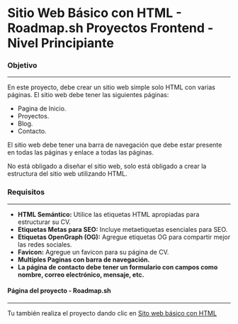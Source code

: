 # Sitio Web Básico con HTML - Roadmap.sh Proyectos Frontend - Nivel Principiante

### Objetivo

------------


En este proyecto, debe crear un sitio web simple solo HTML con varias páginas. El sitio web debe tener las siguientes páginas:
- Pagina de Inicio.
- Proyectos.
- Blog.
- Contacto.

El sitio web debe tener una barra de navegación que debe estar presente en todas las páginas y enlace a todas las páginas.

No está obligado a diseñar el sitio web, solo está obligado a crear la estructura del sitio web utilizando HTML.

### Requisitos

------------

- **HTML Semántico:** Utilice las etiquetas HTML apropiadas para estructurar su CV.
- **Etiquetas Metas para SEO:** Incluye metaetiquetas esenciales para SEO.
- **Etiquetas OpenGraph (OG):** Agregue etiquetas OG para compartir mejor las redes sociales.
- **Favicon:** Agregue un favicon para su página de CV.
- **Multiples Paginas con barra de navegación.**
- **La página de contacto debe tener un formulario con campos como nombre, correo electrónico, mensaje, etc.**




#### Página del proyecto - Roadmap.sh

------------

Tu también realiza el proyecto dando clic en [Sito web básico con HTML](https://roadmap.sh/projects/basic-html-website "Aqui")

